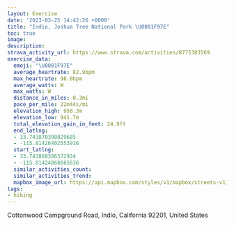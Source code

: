 ```yaml
---
layout: Exercise
date: '2023-03-25 14:42:26 +0000'
title: "Indio, Joshua Tree National Park \U0001F97E"
toc: true
image:
description:
strava_activity_url: https://www.strava.com/activities/8775383569
exercise_data:
  emoji: "\U0001F97E"
  average_heartrate: 82.9bpm
  max_heartrate: 98.0bpm
  average_watts: W
  max_watts: W
  distance_in_miles: 0.3mi
  pace_per_mile: 22m44s/mi
  elevation_high: 950.3m
  elevation_low: 941.7m
  total_elevation_gain_in_feet: 24.9ft
  end_latlng:
  - 33.743870398029685
  - -115.81426402553916
  start_latlng:
  - 33.743868386372924
  - -115.81424868665636
  similar_activities_count:
  similar_activities_trend:
  mapbox_image_url: https://api.mapbox.com/styles/v1/mapbox/streets-v11/static/path-5+787af2-1.0(yu%7DlEtvzaUWSESIQMQMGFC%3FB%40ABZMlAIrA%40%60ADHFB%5CB),pin-s-s+e5b22e(-115.81307,33.74445),pin-s-f+89ae00(-115.81401000000001,33.74461000000001)/auto/800x800?access_token=pk.eyJ1Ijoiam9zaGJlY2ttYW4iLCJhIjoiY205eWR2aDd1MWZ6djJrbXc4a3M0bWZleiJ9.XiG9OWkNcZk2QzjJbxLB4A
tags:
- hiking
---
```




Cottonwood Campground Road, Indio, California 92201, United States
